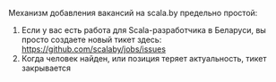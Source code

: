 Механизм добавления вакансий на scala.by предельно простой:

1. Если у вас есть работа для Scala-разработчика в Беларуси, вы просто создаете новый тикет здесь: https://github.com/scalaby/jobs/issues
2. Когда человек найден, или позиция теряет актуальность, тикет закрывается
